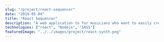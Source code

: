 ```yaml
---
slug: "/project/react-sequencer"
date: "2019-05-04"
title: "React Sequencer"
description: "A web application to for musicians who want to easily create musical sequences."
technologies: ["react", "Nodejs", "SASS"]
featuredImage: "../../images/project/react-synth.png"
---
```

